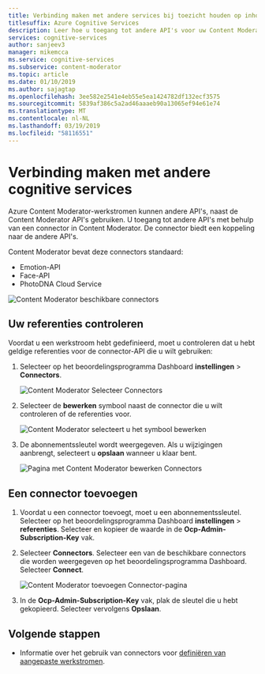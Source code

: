 ```yaml
---
title: Verbinding maken met andere services bij toezicht houden op inhoud - Content Moderator
titlesuffix: Azure Cognitive Services
description: Leer hoe u toegang tot andere API's voor uw Content Moderator-werkstromen met behulp van connectors.
services: cognitive-services
author: sanjeev3
manager: mikemcca
ms.service: cognitive-services
ms.subservice: content-moderator
ms.topic: article
ms.date: 01/10/2019
ms.author: sajagtap
ms.openlocfilehash: 3ee582e2541e4eb55e5ea1424782df132ecf3575
ms.sourcegitcommit: 5839af386c5a2ad46aaaeb90a13065ef94e61e74
ms.translationtype: MT
ms.contentlocale: nl-NL
ms.lasthandoff: 03/19/2019
ms.locfileid: "58116551"
---
```

# <a name="connect-to-other-cognitive-services"></a>Verbinding maken met andere cognitive services

Azure Content Moderator-werkstromen kunnen andere API's, naast de Content Moderator API's gebruiken. U toegang tot andere API's met behulp van een connector in Content Moderator. De connector biedt een koppeling naar de andere API's.

Content Moderator bevat deze connectors standaard:

* Emotion-API
* Face-API
* PhotoDNA Cloud Service

![Content Moderator beschikbare connectors](images/connectors-1.png)

## <a name="verify-your-credentials"></a>Uw referenties controleren 

Voordat u een werkstroom hebt gedefinieerd, moet u controleren dat u hebt geldige referenties voor de connector-API die u wilt gebruiken:

1. Selecteer op het beoordelingsprogramma Dashboard **instellingen** > **Connectors**.

   ![Content Moderator Selecteer Connectors](images/connectors-2.png)

2. Selecteer de **bewerken** symbool naast de connector die u wilt controleren of de referenties voor.

   ![Content Moderator selecteert u het symbool bewerken](images/connectors-3.png)

3. De abonnementssleutel wordt weergegeven. Als u wijzigingen aanbrengt, selecteert u **opslaan** wanneer u klaar bent.

   ![Pagina met Content Moderator bewerken Connectors](images/connectors-4-1.png)
 
## <a name="add-a-connector"></a>Een connector toevoegen

1. Voordat u een connector toevoegt, moet u een abonnementssleutel. Selecteer op het beoordelingsprogramma Dashboard **instellingen** > **referenties**. Selecteer en kopieer de waarde in de **Ocp-Admin-Subscription-Key** vak.

2. Selecteer **Connectors**. Selecteer een van de beschikbare connectors die worden weergegeven op het beoordelingsprogramma Dashboard. Selecteer **Connect**. 

   ![Content Moderator toevoegen Connector-pagina](images/connectors-5.png)

3. In de **Ocp-Admin-Subscription-Key** vak, plak de sleutel die u hebt gekopieerd. Selecteer vervolgens **Opslaan**.

## <a name="next-steps"></a>Volgende stappen

* Informatie over het gebruik van connectors voor [definiëren van aangepaste werkstromen](workflows.md).
